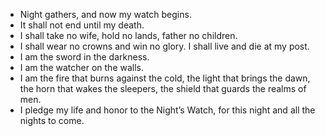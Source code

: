 - Night gathers, and now my watch begins. 
- It shall not end until my death.
- I shall take no wife, hold no lands, father no children.
- I shall wear no crowns and win no glory. I shall live and die at my post. 
- I am the sword in the darkness. 
- I am the watcher on the walls.
- I am the fire that burns against the cold, the light that brings the dawn, the horn that wakes the sleepers, the shield that guards the realms of men. 
- I pledge my life and honor to the Night’s Watch, for this night and all the nights to come.

